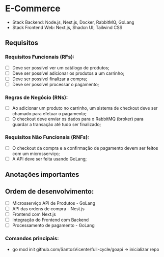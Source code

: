 # E-Commerce

- Stack Backend: Node.js, Nest.js, Docker, RabbitMQ, GoLang
- Stack Frontend Web: Next.js, Shadcn UI, Tailwind CSS

## Requisitos

### Requisitos Funcionais (RFs):

- [ ] Deve ser possível ver um catálogo de produtos;
- [ ] Deve ser possível adicionar os produtos a um carrinho;
- [ ] Deve ser possível finalizar a compra;
- [ ] Deve ser possível processar o pagamento;

### Regras de Negócio (RNs):

- [ ] Ao adicionar um produto no carrinho, um sistema de checkout deve ser chamado
      para efetuar o pagamento;
- [ ] O checkout deve enviar os dados para o RabbitMQ (broker) para guardar a transação
      até tudo ser finalizado;

### Requisitos Não Funcionais (RNFs):

- [ ] O checkout da compra e a confirmação de pagamento devem ser feitos com um
      microsserviço;
- [ ] A API deve ser feita usando GoLang;

## Anotações importantes

## Ordem de desenvolvimento:

- [ ] Microsserviço API de Produtos - GoLang
- [ ] API das ordens de compra - Nest.js
- [ ] Frontend com Next.js
- [ ] Integração do Frontend com Backend
- [ ] Processamento de pagamento - GoLang

### Comandos principais:

- go mod init github.com/SantosVicente/full-cycle/goapi -> inicializar repo
